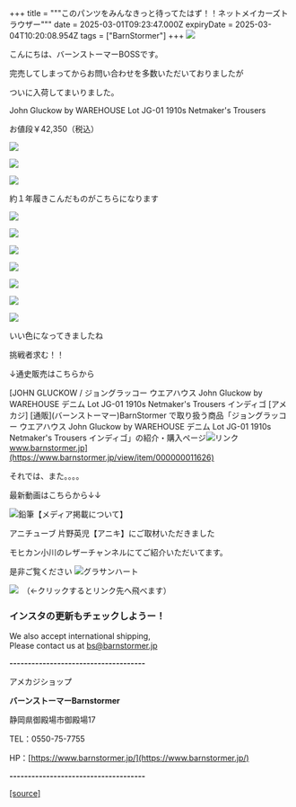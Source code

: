 +++
title = """このパンツをみんなきっと待ってたはず！！ネットメイカーズトラウザー"""
date = 2025-03-01T09:23:47.000Z
expiryDate = 2025-03-04T10:20:08.954Z
tags = ["BarnStormer"]
+++
[![](https://stat.ameba.jp/user_images/20231023/16/barnstormer-go/b2/03/p/o0420015015354743273.png)](https://ameblo.jp/barnstormer-go/entry-12825670498.html)

こんにちは、バーンストーマーBOSSです。

完売してしまってからお問い合わせを多数いただいておりましたが

ついに入荷してまいりました。

John Gluckow by WAREHOUSE Lot JG-01 1910s Netmaker's Trousers

お値段￥42,350（税込）

[![](https://stat.ameba.jp/user_images/20250301/18/barnstormer-go/8f/9d/j/o0700105015549716523.jpg)](https://stat.ameba.jp/user_images/20250301/18/barnstormer-go/8f/9d/j/o0700105015549716523.jpg)

[![](https://stat.ameba.jp/user_images/20250301/18/barnstormer-go/17/c7/j/o0700105015549716522.jpg)](https://stat.ameba.jp/user_images/20250301/18/barnstormer-go/17/c7/j/o0700105015549716522.jpg)

[![](https://stat.ameba.jp/user_images/20250301/18/barnstormer-go/f4/11/j/o0700105015549716521.jpg)](https://stat.ameba.jp/user_images/20250301/18/barnstormer-go/f4/11/j/o0700105015549716521.jpg)

約１年履きこんだものがこちらになります

[![](https://stat.ameba.jp/user_images/20250301/16/barnstormer-go/65/61/j/o0466070015549683125.jpg)](https://stat.ameba.jp/user_images/20250301/16/barnstormer-go/65/61/j/o0466070015549683125.jpg)

[![](https://stat.ameba.jp/user_images/20250301/16/barnstormer-go/a0/38/j/o0466070015549683127.jpg)](https://stat.ameba.jp/user_images/20250301/16/barnstormer-go/a0/38/j/o0466070015549683127.jpg)

[![](https://stat.ameba.jp/user_images/20250301/16/barnstormer-go/b3/86/j/o0466070015549683128.jpg)](https://stat.ameba.jp/user_images/20250301/16/barnstormer-go/b3/86/j/o0466070015549683128.jpg)

[![](https://stat.ameba.jp/user_images/20250301/16/barnstormer-go/e3/49/j/o0466070015549683129.jpg)](https://stat.ameba.jp/user_images/20250301/16/barnstormer-go/e3/49/j/o0466070015549683129.jpg)

[![](https://stat.ameba.jp/user_images/20250301/16/barnstormer-go/59/fc/j/o0466070015549683131.jpg)](https://stat.ameba.jp/user_images/20250301/16/barnstormer-go/59/fc/j/o0466070015549683131.jpg)

[![](https://stat.ameba.jp/user_images/20250301/16/barnstormer-go/55/52/j/o0466070015549683132.jpg)](https://stat.ameba.jp/user_images/20250301/16/barnstormer-go/55/52/j/o0466070015549683132.jpg)

[![](https://stat.ameba.jp/user_images/20250301/16/barnstormer-go/5c/f4/j/o0466070015549683135.jpg)](https://stat.ameba.jp/user_images/20250301/16/barnstormer-go/5c/f4/j/o0466070015549683135.jpg)

いい色になってきましたね

挑戦者求む！！

↓通史販売はこちらから

[JOHN GLUCKOW / ジョングラッコー ウエアハウス John Gluckow by WAREHOUSE デニム Lot JG-01 1910s Netmaker's Trousers インディゴ \[アメカジ\] \[通販\](バーンストーマー)BarnStormer で取り扱う商品「ジョングラッコー ウエアハウス John Gluckow by WAREHOUSE デニム Lot JG-01 1910s Netmaker's Trousers インディゴ」の紹介・購入ページ![リンク](https://c.stat100.ameba.jp/ameblo/symbols/v3.20.0/svg/gray/editor_link.svg)www.barnstormer.jp](https://www.barnstormer.jp/view/item/000000011626)

それでは、また。。。。

最新動画はこちらから↓↓

![鉛筆](https://stat100.ameba.jp/blog/ucs/img/char/char3/519.png)【メディア掲載について】

アニチューブ 片野英児【アニキ】にご取材いただきました

モヒカン小川のレザーチャンネルにてご紹介いただいてます。

是非ご覧ください ![グラサンハート](https://stat100.ameba.jp/blog/ucs/img/char/char3/148.png)

[![](https://stat.ameba.jp/user_images/20230412/16/barnstormer-go/6a/23/p/o0108010815269242493.png)](https://www.instagram.com/barnstormer_daily/)　（←クリックするとリンク先へ飛べます）

### インスタの更新もチェックしようー！

We also accept international shipping,  
Please contact us at bs@barnstormer.jp

**\-------------------------------------**

アメカジショップ

**バーンストーマーBarnstormer**

静岡県御殿場市御殿場17

TEL：0550-75-7755

HP：[https://www.barnstormer.jp/](https://www.barnstormer.jp/)

**\-------------------------------------**

[[source]](https://ameblo.jp/barnstormer-go/entry-12888275728.html)

